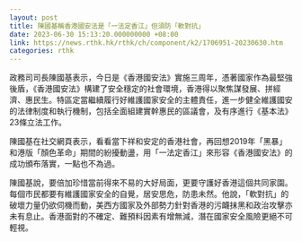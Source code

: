 ```yaml
---
layout: post
title: 陳國基稱香港國安法是「一法定香江」但須防「軟對抗」
date: 2023-06-30 15:13:20.000000000 +08:00
link: https://news.rthk.hk/rthk/ch/component/k2/1706951-20230630.htm
categories: rthk
---
```


政務司司長陳國基表示，今日是《香港國安法》實施三周年，憑著國家作為最堅強後盾，《香港國安法》構建了安全穩定的社會環境，香港得以聚焦謀發展、拼經濟、惠民生。特區定當繼續履行好維護國家安全的主體責任，進一步健全維護國安的法律制度和執行機制，包括全面組建實幹惠民的區議會，及有序進行《基本法》23條立法工作。

陳國基在社交網頁表示，看看當下祥和安定的香港社會，再回想2019年「黑暴」和港版「顏色革命」期間的紛擾動盪，用「一法定香江」來形容《香港國安法》的成功頒布落實，一點也不為過。

陳國基說，要倍加珍惜當前得來不易的大好局面，更要守護好香港這個共同家園。每個市民都要有維護國家安全的自覺，居安思危，防患未然。他說，「軟對抗」的破壞力量仍欲伺機而動，美西方國家及外部勢力針對香港的污衊抹黑和政治攻擊亦未有息止。香港面對的不確定、難預料因素有增無減，潛在國家安全風險更絕不可輕視。
